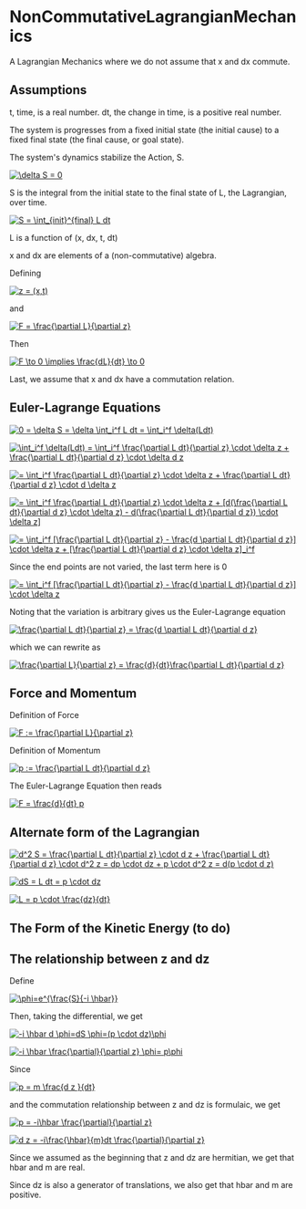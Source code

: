 # NonCommutativeLagrangianMechanics

A Lagrangian Mechanics where we do not assume that x and dx commute.

## Assumptions

t, time, is a real number.  dt, the change in time, is a positive real number.

The system is progresses from a fixed initial state (the initial cause) to a fixed final state (the final cause, or goal state).

The system's dynamics stabilize the Action, S.

<a href="https://www.codecogs.com/eqnedit.php?latex=\delta&space;S&space;=&space;0" target="_blank"><img src="https://latex.codecogs.com/gif.latex?\delta&space;S&space;=&space;0" title="\delta S = 0" /></a>

S is the integral from the initial state to the final state of L, the Lagrangian, over time.

<a href="https://www.codecogs.com/eqnedit.php?latex=S&space;=&space;\int_{init}^{final}&space;L&space;dt" target="_blank"><img src="https://latex.codecogs.com/gif.latex?S&space;=&space;\int_{init}^{final}&space;L&space;dt" title="S = \int_{init}^{final} L dt" /></a>

L is a function of (x, dx, t, dt)

x and dx are elements of a (non-commutative) algebra.

Defining

<a href="https://www.codecogs.com/eqnedit.php?latex=z&space;=&space;(x,t)" target="_blank"><img src="https://latex.codecogs.com/gif.latex?z&space;=&space;(x,t)" title="z = (x,t)" /></a>

and

<a href="https://www.codecogs.com/eqnedit.php?latex=F&space;=&space;\frac{\partial&space;L}{\partial&space;z}" target="_blank"><img src="https://latex.codecogs.com/gif.latex?F&space;=&space;\frac{\partial&space;L}{\partial&space;z}" title="F = \frac{\partial L}{\partial z}" /></a>

Then

<a href="https://www.codecogs.com/eqnedit.php?latex=F&space;\to&space;0&space;\implies&space;\frac{dL}{dt}&space;\to&space;0" target="_blank"><img src="https://latex.codecogs.com/gif.latex?F&space;\to&space;0&space;\implies&space;\frac{dL}{dt}&space;\to&space;0" title="F \to 0 \implies \frac{dL}{dt} \to 0" /></a>

Last, we assume that x and dx have a commutation relation.

## Euler-Lagrange Equations

<a href="https://www.codecogs.com/eqnedit.php?latex=0&space;=&space;\delta&space;S&space;=&space;\delta&space;\int_i^f&space;L&space;dt&space;=&space;\int_i^f&space;\delta(Ldt)" target="_blank"><img src="https://latex.codecogs.com/gif.latex?0&space;=&space;\delta&space;S&space;=&space;\delta&space;\int_i^f&space;L&space;dt&space;=&space;\int_i^f&space;\delta(Ldt)" title="0 = \delta S = \delta \int_i^f L dt = \int_i^f \delta(Ldt)" /></a>

<a href="https://www.codecogs.com/eqnedit.php?latex=\int_i^f&space;\delta(Ldt)&space;=&space;\int_i^f&space;\frac{\partial&space;L&space;dt}{\partial&space;z}&space;\cdot&space;\delta&space;z&space;&plus;&space;\frac{\partial&space;L&space;dt}{\partial&space;d&space;z}&space;\cdot&space;\delta&space;d&space;z" target="_blank"><img src="https://latex.codecogs.com/gif.latex?\int_i^f&space;\delta(Ldt)&space;=&space;\int_i^f&space;\frac{\partial&space;L&space;dt}{\partial&space;z}&space;\cdot&space;\delta&space;z&space;&plus;&space;\frac{\partial&space;L&space;dt}{\partial&space;d&space;z}&space;\cdot&space;\delta&space;d&space;z" title="\int_i^f \delta(Ldt) = \int_i^f \frac{\partial L dt}{\partial z} \cdot \delta z + \frac{\partial L dt}{\partial d z} \cdot \delta d z" /></a>

<a href="https://www.codecogs.com/eqnedit.php?latex==&space;\int_i^f&space;\frac{\partial&space;L&space;dt}{\partial&space;z}&space;\cdot&space;\delta&space;z&space;&plus;&space;\frac{\partial&space;L&space;dt}{\partial&space;d&space;z}&space;\cdot&space;d&space;\delta&space;z" target="_blank"><img src="https://latex.codecogs.com/gif.latex?=&space;\int_i^f&space;\frac{\partial&space;L&space;dt}{\partial&space;z}&space;\cdot&space;\delta&space;z&space;&plus;&space;\frac{\partial&space;L&space;dt}{\partial&space;d&space;z}&space;\cdot&space;d&space;\delta&space;z" title="= \int_i^f \frac{\partial L dt}{\partial z} \cdot \delta z + \frac{\partial L dt}{\partial d z} \cdot d \delta z" /></a>

<a href="https://www.codecogs.com/eqnedit.php?latex==&space;\int_i^f&space;\frac{\partial&space;L&space;dt}{\partial&space;z}&space;\cdot&space;\delta&space;z&space;&plus;&space;[d(\frac{\partial&space;L&space;dt}{\partial&space;d&space;z}&space;\cdot&space;\delta&space;z)&space;-&space;d(\frac{\partial&space;L&space;dt}{\partial&space;d&space;z})&space;\cdot&space;\delta&space;z]" target="_blank"><img src="https://latex.codecogs.com/gif.latex?=&space;\int_i^f&space;\frac{\partial&space;L&space;dt}{\partial&space;z}&space;\cdot&space;\delta&space;z&space;&plus;&space;[d(\frac{\partial&space;L&space;dt}{\partial&space;d&space;z}&space;\cdot&space;\delta&space;z)&space;-&space;d(\frac{\partial&space;L&space;dt}{\partial&space;d&space;z})&space;\cdot&space;\delta&space;z]" title="= \int_i^f \frac{\partial L dt}{\partial z} \cdot \delta z + [d(\frac{\partial L dt}{\partial d z} \cdot \delta z) - d(\frac{\partial L dt}{\partial d z}) \cdot \delta z]" /></a>

<a href="https://www.codecogs.com/eqnedit.php?latex==&space;\int_i^f&space;[\frac{\partial&space;L&space;dt}{\partial&space;z}&space;-&space;\frac{d&space;\partial&space;L&space;dt}{\partial&space;d&space;z}]&space;\cdot&space;\delta&space;z&space;&plus;&space;[\frac{\partial&space;L&space;dt}{\partial&space;d&space;z}&space;\cdot&space;\delta&space;z]_i^f" target="_blank"><img src="https://latex.codecogs.com/gif.latex?=&space;\int_i^f&space;[\frac{\partial&space;L&space;dt}{\partial&space;z}&space;-&space;\frac{d&space;\partial&space;L&space;dt}{\partial&space;d&space;z}]&space;\cdot&space;\delta&space;z&space;&plus;&space;[\frac{\partial&space;L&space;dt}{\partial&space;d&space;z}&space;\cdot&space;\delta&space;z]_i^f" title="= \int_i^f [\frac{\partial L dt}{\partial z} - \frac{d \partial L dt}{\partial d z}] \cdot \delta z + [\frac{\partial L dt}{\partial d z} \cdot \delta z]_i^f" /></a>

Since the end points are not varied, the last term here is 0

<a href="https://www.codecogs.com/eqnedit.php?latex==&space;\int_i^f&space;[\frac{\partial&space;L&space;dt}{\partial&space;z}&space;-&space;\frac{d&space;\partial&space;L&space;dt}{\partial&space;d&space;z}]&space;\cdot&space;\delta&space;z" target="_blank"><img src="https://latex.codecogs.com/gif.latex?=&space;\int_i^f&space;[\frac{\partial&space;L&space;dt}{\partial&space;z}&space;-&space;\frac{d&space;\partial&space;L&space;dt}{\partial&space;d&space;z}]&space;\cdot&space;\delta&space;z" title="= \int_i^f [\frac{\partial L dt}{\partial z} - \frac{d \partial L dt}{\partial d z}] \cdot \delta z" /></a>

Noting that the variation is arbitrary gives us the Euler-Lagrange equation

<a href="https://www.codecogs.com/eqnedit.php?latex=\frac{\partial&space;L&space;dt}{\partial&space;z}&space;=&space;\frac{d&space;\partial&space;L&space;dt}{\partial&space;d&space;z}" target="_blank"><img src="https://latex.codecogs.com/gif.latex?\frac{\partial&space;L&space;dt}{\partial&space;z}&space;=&space;\frac{d&space;\partial&space;L&space;dt}{\partial&space;d&space;z}" title="\frac{\partial L dt}{\partial z} = \frac{d \partial L dt}{\partial d z}" /></a>

which we can rewrite as

<a href="https://www.codecogs.com/eqnedit.php?latex=\frac{\partial&space;L}{\partial&space;z}&space;=&space;\frac{d}{dt}\frac{\partial&space;L&space;dt}{\partial&space;d&space;z}" target="_blank"><img src="https://latex.codecogs.com/gif.latex?\frac{\partial&space;L}{\partial&space;z}&space;=&space;\frac{d}{dt}\frac{\partial&space;L&space;dt}{\partial&space;d&space;z}" title="\frac{\partial L}{\partial z} = \frac{d}{dt}\frac{\partial L dt}{\partial d z}" /></a>

## Force and Momentum

Definition of Force

<a href="https://www.codecogs.com/eqnedit.php?latex=F&space;:=&space;\frac{\partial&space;L}{\partial&space;z}" target="_blank"><img src="https://latex.codecogs.com/gif.latex?F&space;:=&space;\frac{\partial&space;L}{\partial&space;z}" title="F := \frac{\partial L}{\partial z}" /></a>

Definition of Momentum

<a href="https://www.codecogs.com/eqnedit.php?latex=p&space;:=&space;\frac{\partial&space;L&space;dt}{\partial&space;d&space;z}" target="_blank"><img src="https://latex.codecogs.com/gif.latex?p&space;:=&space;\frac{\partial&space;L&space;dt}{\partial&space;d&space;z}" title="p := \frac{\partial L dt}{\partial d z}" /></a>

The Euler-Lagrange Equation then reads

<a href="https://www.codecogs.com/eqnedit.php?latex=F&space;=&space;\frac{d}{dt}&space;p" target="_blank"><img src="https://latex.codecogs.com/gif.latex?F&space;=&space;\frac{d}{dt}&space;p" title="F = \frac{d}{dt} p" /></a>

## Alternate form of the Lagrangian

<a href="https://www.codecogs.com/eqnedit.php?latex=d^2&space;S&space;=&space;\frac{\partial&space;L&space;dt}{\partial&space;z}&space;\cdot&space;d&space;z&space;&plus;&space;\frac{\partial&space;L&space;dt}{\partial&space;d&space;z}&space;\cdot&space;d^2&space;z&space;=&space;dp&space;\cdot&space;dz&space;&plus;&space;p&space;\cdot&space;d^2&space;z&space;=&space;d(p&space;\cdot&space;d&space;z)" target="_blank"><img src="https://latex.codecogs.com/gif.latex?d^2&space;S&space;=&space;\frac{\partial&space;L&space;dt}{\partial&space;z}&space;\cdot&space;d&space;z&space;&plus;&space;\frac{\partial&space;L&space;dt}{\partial&space;d&space;z}&space;\cdot&space;d^2&space;z&space;=&space;dp&space;\cdot&space;dz&space;&plus;&space;p&space;\cdot&space;d^2&space;z&space;=&space;d(p&space;\cdot&space;d&space;z)" title="d^2 S = \frac{\partial L dt}{\partial z} \cdot d z + \frac{\partial L dt}{\partial d z} \cdot d^2 z = dp \cdot dz + p \cdot d^2 z = d(p \cdot d z)" /></a>


<a href="https://www.codecogs.com/eqnedit.php?latex=dS&space;=&space;L&space;dt&space;=&space;p&space;\cdot&space;dz" target="_blank"><img src="https://latex.codecogs.com/gif.latex?dS&space;=&space;L&space;dt&space;=&space;p&space;\cdot&space;dz" title="dS = L dt = p \cdot dz" /></a>

<a href="https://www.codecogs.com/eqnedit.php?latex=L&space;=&space;p&space;\cdot&space;\frac{dz}{dt}" target="_blank"><img src="https://latex.codecogs.com/gif.latex?L&space;=&space;p&space;\cdot&space;\frac{dz}{dt}" title="L = p \cdot \frac{dz}{dt}" /></a>

## The Form of the Kinetic Energy (to do)


## The relationship between z and dz

Define

<a href="https://www.codecogs.com/eqnedit.php?latex=\phi=e^{\frac{S}{-i&space;\hbar}}" target="_blank"><img src="https://latex.codecogs.com/gif.latex?\phi=e^{\frac{S}{-i&space;\hbar}}" title="\phi=e^{\frac{S}{-i \hbar}}" /></a>

Then, taking the differential, we get

<a href="https://www.codecogs.com/eqnedit.php?latex=-i&space;\hbar&space;d&space;\phi=dS&space;\phi=(p&space;\cdot&space;dz)\phi" target="_blank"><img src="https://latex.codecogs.com/gif.latex?-i&space;\hbar&space;d&space;\phi=dS&space;\phi=(p&space;\cdot&space;dz)\phi" title="-i \hbar d \phi=dS \phi=(p \cdot dz)\phi" /></a>

<a href="https://www.codecogs.com/eqnedit.php?latex=-i&space;\hbar&space;\frac{\partial}{\partial&space;z}&space;\phi=&space;p\phi" target="_blank"><img src="https://latex.codecogs.com/gif.latex?-i&space;\hbar&space;\frac{\partial}{\partial&space;z}&space;\phi=&space;p\phi" title="-i \hbar \frac{\partial}{\partial z} \phi= p\phi" /></a>

Since

<a href="https://www.codecogs.com/eqnedit.php?latex=p&space;=&space;m&space;\frac{d&space;z&space;}{dt}" target="_blank"><img src="https://latex.codecogs.com/gif.latex?p&space;=&space;m&space;\frac{d&space;z&space;}{dt}" title="p = m \frac{d z }{dt}" /></a>

and the commutation relationship between z and dz is formulaic, we get

<a href="https://www.codecogs.com/eqnedit.php?latex=p&space;=&space;-i\hbar&space;\frac{\partial}{\partial&space;z}" target="_blank"><img src="https://latex.codecogs.com/gif.latex?p&space;=&space;-i\hbar&space;\frac{\partial}{\partial&space;z}" title="p = -i\hbar \frac{\partial}{\partial z}" /></a>

<a href="https://www.codecogs.com/eqnedit.php?latex=d&space;z&space;=&space;-i\frac{\hbar}{m}dt&space;\frac{\partial}{\partial&space;z}" target="_blank"><img src="https://latex.codecogs.com/gif.latex?d&space;z&space;=&space;-i\frac{\hbar}{m}dt&space;\frac{\partial}{\partial&space;z}" title="d z = -i\frac{\hbar}{m}dt \frac{\partial}{\partial z}" /></a>

Since we assumed as the beginning that z and dz are hermitian, we get that hbar and m are real.

Since dz is also a generator of translations, we also get that hbar and m are positive.
